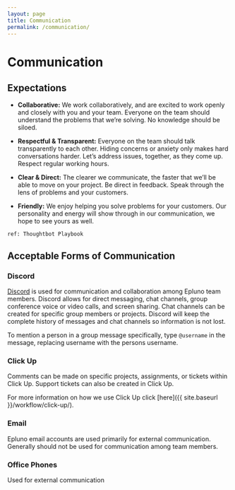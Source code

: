 ```yaml
---
layout: page
title: Communication
permalink: /communication/
---
```


# Communication

## Expectations

- **Collaborative:** We work collaboratively, and are excited to work openly and closely with you and your team. Everyone on the team should understand the problems that we’re solving. No knowledge should be siloed.

- **Respectful & Transparent:** Everyone on the team should talk transparently to each other. Hiding concerns or anxiety only makes hard conversations harder. Let’s address issues, together, as they come up. Respect regular working hours.

- **Clear & Direct:** The clearer we communicate, the faster that we’ll be able to move on your project. Be direct in feedback. Speak through the lens of problems and your customers.

- **Friendly:** We enjoy helping you solve problems for your customers. Our personality and energy will show through in our communication, we hope to see yours as well.

`ref: Thoughtbot Playbook`

## Acceptable Forms of Communication

### Discord

[Discord](http://discord.com) is used for communication and collaboration among Epluno team members.  Discord allows for direct messaging, chat channels, group conference voice or video calls, and screen sharing. Chat channels can be created for specific group members or projects. Discord will keep the complete history of messages and chat channels so information is not lost.

To mention a person in a group message specifically, type `@username` in the message, replacing username with the persons username.

### Click Up

Comments can be made on specific projects, assignments, or tickets within Click Up. Support tickets can also be created in Click Up.

For more information on how we use Click Up click [here]({{ site.baseurl }}/workflow/click-up/).

### Email

Epluno email accounts are used primarily for external communication. Generally should not be used for communication among team members.

### Office Phones

Used for external communication